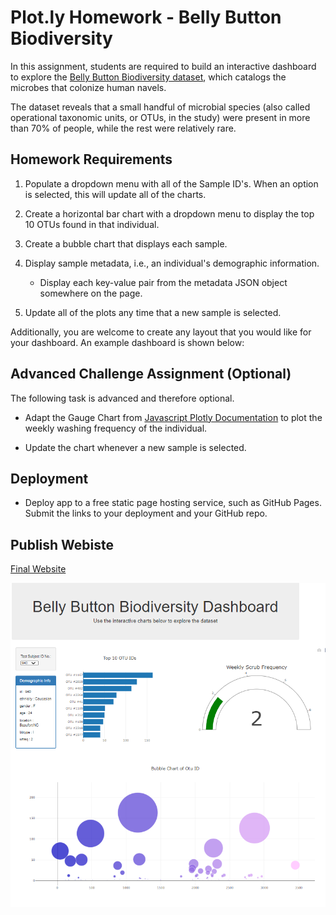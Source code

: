 # Plot.ly Homework - Belly Button Biodiversity

In this assignment, students are required to build an interactive dashboard to explore the [Belly Button Biodiversity dataset](http://robdunnlab.com/projects/belly-button-biodiversity/), which catalogs the microbes that colonize human navels.

The dataset reveals that a small handful of microbial species (also called operational taxonomic units, or OTUs, in the study) were present in more than 70% of people, while the rest were relatively rare.

## Homework Requirements

1. Populate a dropdown menu with all of the Sample ID's. When an option is selected, this will update all of the charts.

2. Create a horizontal bar chart with a dropdown menu to display the top 10 OTUs found in that individual.

3. Create a bubble chart that displays each sample.

4. Display sample metadata, i.e., an individual's demographic information.

	* Display each key-value pair from the metadata JSON object somewhere on the page.

5. Update all of the plots any time that a new sample is selected.

Additionally, you are welcome to create any layout that you would like for your dashboard. An example dashboard is shown below:

## Advanced Challenge Assignment (Optional)

The following task is advanced and therefore optional.

* Adapt the Gauge Chart from [Javascript Plotly Documentation](https://plot.ly/javascript/gauge-charts/) to plot the weekly washing frequency of the individual.

* Update the chart whenever a new sample is selected.

## Deployment

* Deploy app to a free static page hosting service, such as GitHub Pages. Submit the links to your deployment and your GitHub repo.

## Publish Webiste 
[Final Website](https://adriana-icasiano.github.io/plot.ly_homework-/)<br>

![Final Website Image](https://github.com/adriana-icasiano/plot.ly_homework-/blob/main/Images/belly_button_website.PNG)
